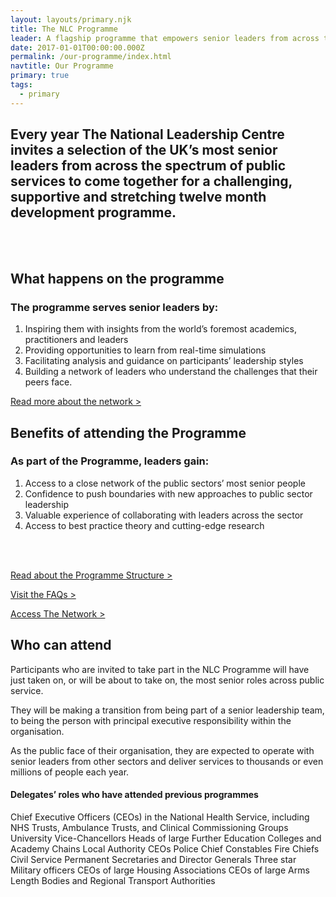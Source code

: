 ```yaml
---
layout: layouts/primary.njk
title: The NLC Programme
leader: A flagship programme that empowers senior leaders from across the public sector to work together to realise their potential.
date: 2017-01-01T00:00:00.000Z
permalink: /our-programme/index.html
navtitle: Our Programme
primary: true
tags:
  - primary
---
```


## Every year The National Leadership Centre invites a selection of the UK’s most senior leaders from across the spectrum of public services to come together for a challenging, supportive and stretching twelve month development programme.

<br>
<br>

## What happens on the programme
### The programme serves senior leaders by:

1. Inspiring them with insights from the world’s foremost academics, practitioners and leaders
2. Providing opportunities to learn from real-time simulations
3. Facilitating analysis and guidance on participants’ leadership styles
4. Building a network of leaders who understand the challenges that their peers face.

<p><a href="{{ '/the-network/' | url }}">Read more about the network ></a></p>

## Benefits of attending the Programme
### As part of the Programme, leaders gain:

1. Access to a close network of the public sectors’ most senior people
2. Confidence to push boundaries with new approaches to public sector leadership
3. Valuable experience of collaborating with leaders across the sector
4. Access to best practice theory and cutting-edge research

<br>
<br>

<p><a href="{{ '/our-programme/' | url }}">Read about the Programme Structure ></a></p>
<p><a href="{{ '/faqs/' | url }}">Visit the FAQs ></a></p>
<p><a href="{{ '/the-network/' | url }}">Access The Network ></a></p>

## Who can attend

Participants who are invited to take part in the NLC Programme will have just taken on, or will be about to take on, the most senior roles across public service.

They will be making a transition from being part of a senior leadership team, to being the person with principal executive responsibility within the organisation.

As the public face of their organisation, they are expected to operate with senior leaders from other sectors and deliver services to thousands or even millions of people each year.

#### Delegates’ roles who have attended previous programmes 
Chief Executive Officers (CEOs) in the National Health Service, including NHS Trusts, Ambulance Trusts, and Clinical Commissioning Groups
University Vice-Chancellors
Heads of large Further Education Colleges and Academy Chains
Local Authority CEOs
Police Chief Constables
Fire Chiefs
Civil Service Permanent Secretaries and Director Generals
Three star Military officers
CEOs of large Housing Associations
CEOs of large Arms Length Bodies and Regional Transport Authorities